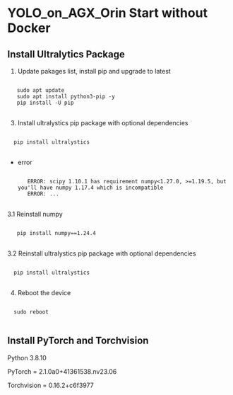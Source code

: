 YOLO_on_AGX_Orin
Start without Docker
====================
Install Ultralytics Package
---------------------------
1. Update pakages list, install pip and upgrade to latest
<pre>
<code>
   sudo apt update
   sudo apt install python3-pip -y
   pip install -U pip
</code>
</pre>
3. Install ultralystics pip package with optional dependencies
<pre>
<code>
  pip install ultralystics
</code>
</pre>
- error
  <pre>
  <code>
     ERROR: scipy 1.10.1 has requirement numpy<1.27.0, >=1.19.5, but you'll have numpy 1.17.4 which is incompatible
     ERROR: ...
  </code>
  </pre>
3.1 Reinstall numpy
<pre>
<code>
   pip install numpy==1.24.4
</code>
</pre>
3.2 Reinstall ultralystics pip package with optional dependencies
<pre>
<code>
  pip install ultralystics
</code>
</pre>
4. Reboot the device
<pre>
<code>
  sudo reboot
</code>
</pre>
Install PyTorch and Torchvision
-------------------------------
Python 3.8.10

PyTorch = 2.1.0a0+41361538.nv23.06

Torchvision = 0.16.2+c6f3977
